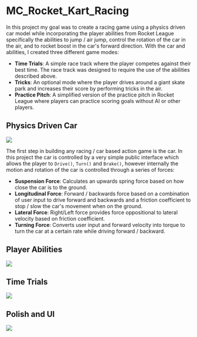 # MC_Rocket_Kart_Racing

In this project my goal was to create a racing game using a physics driven car model while incorporating the player abilities from Rocket League specifically the abilities to jump / air jump, control the rotation of the car in the air, and to rocket boost in the car's forward direction. With the car and abilities, I created three different game modes:

* **Time Trials**: A simple race track where the player competes against their best time. The race track was designed to require the use of the abilities described above.
* **Tricks**: An optional mode where the player drives around a giant skate park and increases their score by performing tricks in the air.
* **Practice Pitch**: A simplified version of the practice pitch in Rocket League where players can practice scoring goals without AI or other players.

## Physics Driven Car

![](https://github.com/torbenwb/MC_Rocket_Kart_Racing/blob/main/ReadMe_Images/Chapter_1.gif)

The first step in building any racing / car based action game is the car. In this project the car is controlled by a very simple public interface which allows the player to `Drive()`, `Turn()` and `Brake()`, however internally the motion and rotation of the car is controlled through a series of forces:

* **Suspension Force**: Calculates an upwards spring force based on how close the car is to the ground.
* **Longitudinal Force**: Forward / backwards force based on a combination of user input to drive forward and backwards and a friction coefficient to stop / slow the car's movement when on the ground.
* **Lateral Force**: Right/Left force provides force oppositional to lateral velocity based on friction coefficient.
* **Turning Force**: Converts user input and forward velocity into torque to turn the car at a certain rate while driving forward / backward.

## Player Abilities

![](https://github.com/torbenwb/MC_Rocket_Kart_Racing/blob/main/ReadMe_Images/Chapter_2.gif)

## Time Trials 

![](https://github.com/torbenwb/MC_Rocket_Kart_Racing/blob/main/ReadMe_Images/Chapter_3.gif)

## Polish and UI

![](https://github.com/torbenwb/MC_Rocket_Kart_Racing/blob/main/ReadMe_Images/Chapter_4.gif)
